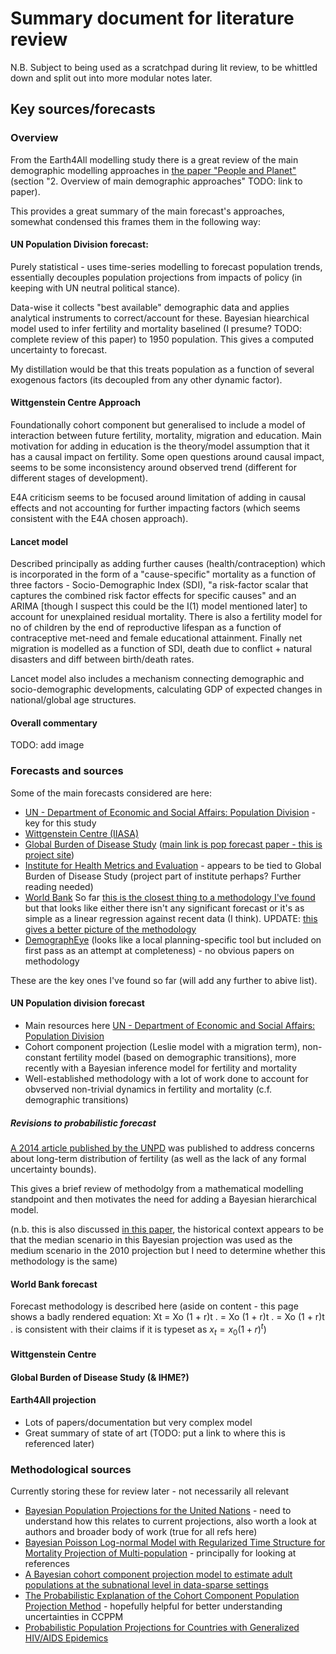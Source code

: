 # Summary document for literature review

N.B. Subject to being used as a scratchpad during lit review, to be whittled down and split out into more modular notes later.

## Key sources/forecasts

### Overview

From the Earth4All modelling study there is a great review of the main demographic modelling approaches in [the paper "People and Planet"](https://earth4all.life/wp-content/uploads/2023/04/E4A_People-and-Planet_Report.pdf) (section "2. Overview of main demographic approaches" TODO: link to paper).

This provides a great summary of the main forecast's approaches, somewhat condensed this frames them in the following way:

#### UN Population Division forecast: 

Purely statistical - uses time-series modelling to forecast population trends, essentially decouples population projections from impacts of policy (in keeping with UN neutral political stance).

Data-wise it collects "best available" demographic data and applies analytical instruments to correct/account for these. Bayesian hiearchical model used to infer fertility and mortality baselined (I presume? TODO: complete review of this paper) to 1950 population. This gives a computed uncertainty to forecast.

My distillation would be that this treats population as a function of several exogenous factors (its decoupled from any other dynamic factor).

#### Wittgenstein Centre Approach

Foundationally cohort component but generalised to include a model of interaction between future fertility, mortality, migration and education. Main motivation for adding in education is the theory/model assumption that it has a causal impact on fertility. Some open questions around causal impact, seems to be some inconsistency around observed trend (different for different stages of development).

E4A criticism seems to be focused around limitation of adding in causal effects and not accounting for further impacting factors (which seems consistent with the E4A chosen approach).


#### Lancet model

Described principally as adding further causes (health/contraception) which is incorporated in the form of a "cause-specific" mortality as a function of three factors - Socio-Demographic Index (SDI), "a risk-factor scalar that captures the combined risk factor effects for specific causes" and an ARIMA [though I suspect this could be the I(1) model mentioned later] to account for unexplained residual mortality. There is also a fertility model for no of children by the end of reproductive lifespan as a function of contraceptive met-need and female educational attainment. Finally net migration is modelled as a function of SDI, death due to conflict + natural disasters and diff between birth/death rates.

Lancet model also includes a mechanism connecting demographic and socio-demographic developments, calculating GDP of expected changes in national/global age structures.

#### Overall commentary

TODO: add image


### Forecasts and sources

Some of the main forecasts considered are here:

* [UN - Department of Economic and Social Affairs: Population Division](https://population.un.org/wpp/) - key for this study
* [Wittgenstein Centre (IIASA)](https://www.wittgensteincentre.org/en/index.htm)
* [Global Burden of Disease Study](https://www.thelancet.com/journals/lancet/article/PIIS0140-6736(20)30677-2/fulltext) ([main link is pop forecast paper - this is project site](https://www.thelancet.com/gbd))
* [Institute for Health Metrics and Evaluation](https://www.healthdata.org/data-visualization/population-forecasting) - appears to be tied to Global Burden of Disease Study (project part of institute perhaps? Further reading needed)
* [World Bank](https://databank.worldbank.org/source/population-estimates-and-projections) So far [this is the closest thing to a methodology I've found](https://datahelpdesk.worldbank.org/knowledgebase/articles/843507-what-are-the-methodologies-used-in-estimating-the) but that looks like either there isn't any significant forecast or it's as simple as a linear regression against recent data (I think). UPDATE: [this gives a better picture of the methodology](https://datahelpdesk.worldbank.org/knowledgebase/articles/906531-methodologies)
* [DemographEye](https://worlddata.io/agespot-demographic-forecasts/) (looks like a local planning-specific tool but included on first pass as an attempt at completeness) - no obvious papers on methodology

These are the key ones I've found so far (will add any further to abive list).

#### UN Population division forecast

* Main resources here [UN - Department of Economic and Social Affairs: Population Division](https://population.un.org/wpp/)
* Cohort component projection (Leslie model with a migration term), non-constant fertility model (based on demographic transitions), more recently with a Bayesian inference model for fertility and mortality
* Well-established methodology with a lot of work done to account for obvserved non-trivial dynamics in fertility and mortality (c.f. demographic transitions)


##### Revisions to probabilistic forecast

[A 2014 article published by the UNPD](https://arxiv.org/pdf/1405.4708.pdf) was published to address concerns about long-term distribution of fertility (as well as the lack of any formal uncertainty bounds).

This gives a brief review of methodolgy from a mathematical modelling standpoint and then motivates the need for adding a Bayesian hierarchical model.



(n.b. this is also discussed [in this paper](https://www.researchgate.net/publication/51485137_Probabilistic_Projections_of_the_Total_Fertility_Rate_for_All_Countries), the historical context appears to be that the median scenario in this Bayesian projection was used as the medium scenario in the 2010 projection but I need to determine whether this methodology is the same)
#### World Bank forecast

Forecast methodology is described here (aside on content - this page shows a badly rendered equation: Xt = Xo (1 + r)t . = Xo (1 + r)t . = Xo (1 + r)t . is consistent with their claims if it is typeset as $x_t = x_0 (1 + r)^t$)

#### Wittgenstein Centre

#### Global Burden of Disease Study (& IHME?)

#### Earth4All projection

* Lots of papers/documentation but very complex model
* Great summary of state of art (TODO: put a link to where this is referenced later)


### Methodological sources

Currently storing these for review later - not necessarily all relevant

* [Bayesian Population Projections for the United Nations](https://arxiv.org/abs/1405.4708) - need to understand how this relates to current projections, also worth a look at authors and broader body of work (true for all refs here)
* [Bayesian Poisson Log-normal Model with Regularized Time Structure for Mortality Projection of Multi-population](https://arxiv.org/abs/2010.04775) - principally for looking at references
* [A Bayesian cohort component projection model to estimate adult populations at the subnational level in data-sparse settings](https://arxiv.org/abs/2102.06121)
* [The Probabilistic Explanation of the Cohort Component Population Projection Method](https://arxiv.org/abs/2109.13015) - hopefully helpful for better understanding uncertainties in CCPPM
* [Probabilistic Population Projections for Countries with Generalized HIV/AIDS Epidemics](https://arxiv.org/abs/1609.04383)
